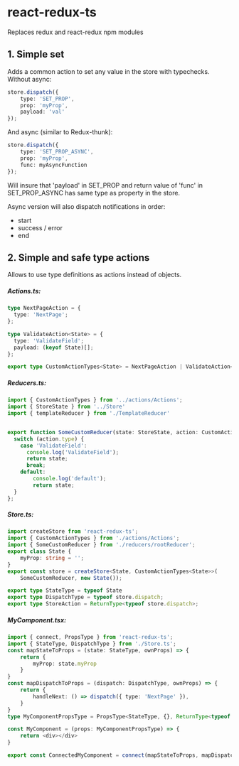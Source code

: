 # react-redux-ts
Replaces redux and react-redux npm modules

## 1. Simple set
Adds a common action to set any value in the store with typechecks.
Without async:
```typescript
store.dispatch({
    type: 'SET_PROP',
    prop: 'myProp',
    payload: 'val'
});
```
And async (similar to Redux-thunk):
```typescript
store.dispatch({
    type: 'SET_PROP_ASYNC',
    prop: 'myProp',
    func: myAsyncFunction
});
```
Will insure that 'payload' in SET_PROP and return value of 'func' in SET_PROP_ASYNC has same type as property in the store.

Async version will also dispatch notifications in order:
- start
- success / error
- end

## 2. Simple and safe type actions
Allows to use type definitions as actions instead of objects.


##### Actions.ts:

```typescript
type NextPageAction = {
  type: 'NextPage';
};

type ValidateAction<State> = {
  type: 'ValidateField';
  payload: (keyof State)[];
};

export type CustomActionTypes<State> = NextPageAction | ValidateAction<State>;
```


##### Reducers.ts:
```typescript
import { CustomActionTypes } from '../actions/Actions';
import { StoreState } from '../Store'
import { templateReducer } from './TemplateReducer'


export function SomeCustomReducer(state: StoreState, action: CustomActionTypes<StoreState>): StoreState {
  switch (action.type) {
    case 'ValidateField':
      console.log('ValidateField');
      return state;
      break;
    default:
        console.log('default');
      	return state;
  }
};
```

##### Store.ts:
```typescript
import createStore from 'react-redux-ts';
import { CustomActionTypes } from './actions/Actions';
import { SomeCustomReducer } from './reducers/rootReducer';
export class State { 
    myProp: string = '';
}
export const store = createStore<State, CustomActionTypes<State>>(
    SomeCustomReducer, new State());

export type StateType = typeof State
export type DispatchType = typeof store.dispatch;
export type StoreAction = ReturnType<typeof store.dispatch>;
```

##### MyComponent.tsx:
```typescript
import { connect, PropsType } from 'react-redux-ts';
import { StateType, DispatchType } from './Store.ts';
const mapStateToProps = (state: StateType, ownProps) => {
    return {
        myProp: state.myProp
    }
}
const mapDispatchToProps = (dispatch: DispatchType, ownProps) => {
    return {
        handleNext: () => dispatch({ type: 'NextPage' }),
    }
}
type MyComponentPropsType = PropsType<StateType, {}, ReturnType<typeof mapStateToProps>, ReturnType<typeof mapDispatchToProps>>;

const MyComponent = (props: MyComponentPropsType) => {
	return <div></div>
}

export const ConnectedMyComponent = connect(mapStateToProps, mapDispatchToProps)(MyComponent);
```

